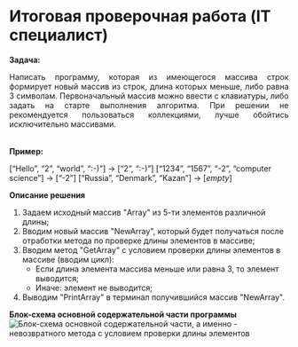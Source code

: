 # Итоговая проверочная работа (IT специалист)
**Задача:**

<div style="text-align: justify">
<table>
Написать программу, которая из имеющегося массива строк формирует новый массив из строк, длина которых меньше, либо равна 3 символам. Первоначальный массив можно ввести с клавиатуры, либо задать на старте выполнения алгоритма. При решении не рекомендуется пользоваться коллекциями, лучше обойтись исключительно массивами.
</table>
</div>

**Пример:**

[“Hello”, “2”, “world”, “:-)”] → [“2”, “:-)”]
[“1234”, “1567”, “-2”, “computer science”] → [“-2”]
[“Russia”, “Denmark”, “Kazan”] → [*empty*]

**Описание решения**

1. Задаем исходный массив "Array" из 5-ти элементов различной длины;
2. Вводим новый массив "NewArray", который будет получаться после отработки метода по проверке длины элементов в массиве;
3. Вводим метод "GetArray" с условием проверки длины элементов в массиве (вводим цикл):
    *   Если длина элемента массива меньше или равна 3, то элемент выводится;
    * Иначе: элемент не выводится;
4. Выводим "PrintArray" в терминал получившийся массив "NewArray".

**Блок-схема основной содержательной части программы**
![Блок-схема основной содержательной части, а именно - невозвратного метода с условием проверки длины элементов](Programm.png)